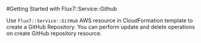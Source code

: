 #Getting Started with Flux7::Service::Github

Use `Flux7::Service::GitHub` AWS resource in CloudFormation template to create a GitHub Repository. You can perform update and delete operations on create GitHub repository resource.



